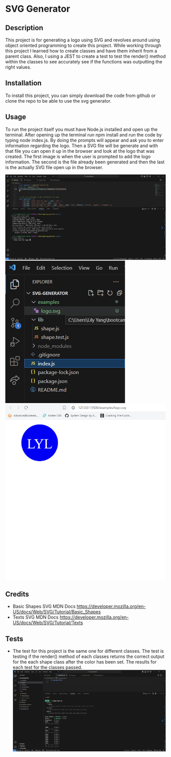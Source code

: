 # SVG Generator

## Description

This project is for generating a logo using SVG and revolves around using object oriented programming to create this project. While working through this project I learned how to create classes and have them inherit from a parent class. Also, I using a JEST to create a test to test the render() method within the classes to see accurately see if the functions was outputting the right values.


## Installation

To install this project, you can simply download the code from github or clone the repo to be able to use the svg generator.
  
## Usage

To run the project itself you must have Node.js installed and open up the terminal. After opening up the terminal run npm install and run the code by typing node index.js. By doing the prompts will appear and ask you to enter information regarding the logo. Then a SVG file will be generate and with that file you can open it up in the browser and look at the logo that was created. The first image is when the user is prompted to add the logo information. The second is the file already been generated and then the last is the actually SVG file open up in the browser.

![](/images/prompt.png)
![](/images/file.png)
![](/images/svg.png)

## Credits

- Basic Shapes SVG MDN Docs https://developer.mozilla.org/en-US/docs/Web/SVG/Tutorial/Basic_Shapes
- Texts SVG MDN Docs https://developer.mozilla.org/en-US/docs/Web/SVG/Tutorial/Texts

## Tests
- The test for this project is the same one for different classes. The test is testing if the render() method of each classes returns the correct output for the each shape class after the color has been set. The results for each test for the classes passed.
![](/images/test.png)
